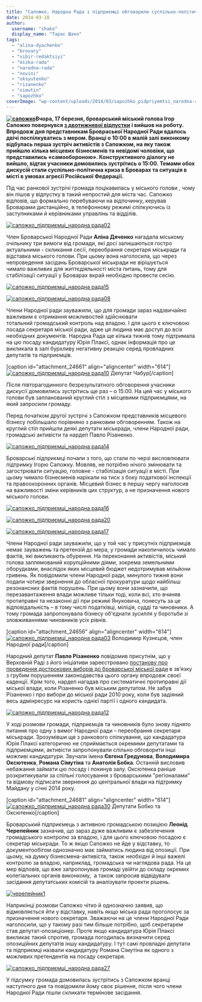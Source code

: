 ```yaml
---
title: "Сапожко, Народна Рада і підприємці обговорили суспільно-політичну ситуацію в Броварах"
date: 2014-03-18
author: 
  username: "shako"
  display_name: "Тарас Шако"
tags: 
  - "alina-dyachenko"
  - "brovary"
  - "vibir-redaktsiyi"
  - "miska-rada"
  - "narodna-rada"
  - "novini"
  - "oksyutenko"
  - "rizanenko"
  - "simutin"
  - "sapozhko"
coverImage: "wp-content/uploads/2014/03/sapozhko_pidpriyemtsi_narodna-rada31.jpg"
---
```


**[![сапожко](https://mpz.brovary.org/wp-content/uploads/2014/03/sapozhko.jpg)](https://mpz.brovary.org/wp-content/uploads/2014/03/sapozhko.jpg)Вчора, 17 березня, броварський міський голова Ігор Сапожко повернувся [з двотижневої відпустки](https://mpz.brovary.org/sapozhko-vtretye-pishov-u-vidpustku-znovu-do-kintsya-tizhnya/) і вийшов на роботу. Впродовж дня представникам Бровраської Народної Ради вдалось двічі поспілкуватись з мером. Вранці о 10:00 в малій залі виконкому відбулась перша зустріч активістів з Сапожком, на яку також прийшло кілька місцевих бізнесменів та невідомі чоловіки, що представились «самообороною». Конструктивного діалогу не вийшло, відтак учасники домовились зустрітись о 15:00. Темами обох дискусій стали суспільно-політична криза в Броварах та ситуація в місті в умовах агресії Російської Федерації.**

Під час ранкової зустрічі громада поцікавилась у міського голови , чому він пішов у відпустку в такий непростий для міста час. Сапожко відповів, що формально перебуваючи на відпочинку, керував Броварами дистанційно, в телефонному режимі спілкуючись із заступниками й керівниками управлінь та відділів.

[![сапожко_підприємці_народна рада02](https://mpz.brovary.org/wp-content/uploads/2014/03/sapozhko_pidpriyemtsi_narodna-rada02.jpg)](https://mpz.brovary.org/wp-content/uploads/2014/03/sapozhko_pidpriyemtsi_narodna-rada02.jpg)

Член Броварської Народної Ради **Аліна Дяченко** нагадала міському очільнику три вимоги від громади, які досі залишаються гостро актуальними - скликання сесії, переобрання секретаря міськради та відставка міського голови. При цьому вона наголосила, що через непроведення засідань Броварської міськради не вірішується чимало важливих для життєдіяльності міста питань, тому для стабілізації ситуації у Броварах вкрай необхідно провести сесію.

[![сапожко_підприємці_народна рада15](https://mpz.brovary.org/wp-content/uploads/2014/03/sapozhko_pidpriyemtsi_narodna-rada15.jpg)](https://mpz.brovary.org/wp-content/uploads/2014/03/sapozhko_pidpriyemtsi_narodna-rada15.jpg)

[![сапожко_підприємці_народна рада08](https://mpz.brovary.org/wp-content/uploads/2014/03/sapozhko_pidpriyemtsi_narodna-rada08.jpg)](https://mpz.brovary.org/wp-content/uploads/2014/03/sapozhko_pidpriyemtsi_narodna-rada08.jpg)

Члени Народної ради зауважили, що для громади зараз надзвичайно важливим є отримання можливостей здійснювати тотальний громадський контроль над владою. І для цього є ключовою посада секретаря міської ради, адже ця людина має доступ до всіх необхідних документів. Народна Рада ще кілька тижнів тому підтримала на цю посаду кандидатуру Юрія Плаксі, однак інформація про це викликала в залі бурхливу негативну реакцію серед провладних депутатів та підприємців.

\[caption id="attachment\_24661" align="aligncenter" width="614"\][![сапожко_підприємці_народна рада10](https://mpz.brovary.org/wp-content/uploads/2014/03/sapozhko_pidpriyemtsi_narodna-rada10.jpg)](https://mpz.brovary.org/wp-content/uploads/2014/03/sapozhko_pidpriyemtsi_narodna-rada10.jpg) Депутат Чабур\[/caption\]

Після півторагодинного безрезультатного обговорення учасники дискусії домовились зустрітись ще раз – о 15:00. На цей час у міського голови був запланований круглий стіл з місцевими підприємцями, на який запросили громаду.

Перед початком другої зустрічі з Сапожком представників місцевого бізнесу побільшало порівняно з ранковим обговоренням. Також на круглий стіл прийшли деякі депутати міськради, члени Народної ради, громадські активісти та нардеп Павло Різаненко.

[![сапожко_підприємці_народна рада14](https://mpz.brovary.org/wp-content/uploads/2014/03/sapozhko_pidpriyemtsi_narodna-rada14.jpg)](https://mpz.brovary.org/wp-content/uploads/2014/03/sapozhko_pidpriyemtsi_narodna-rada14.jpg)

Броварські підприємці почали з того, що стали по черзі висловлювати підтримку Ігорю Сапожку. Мовляв, не потрібно нічого змінювати та загострювати ситуацію, головне - стабілізація ситуації в місті. При цьому чимало бізнесменів нарікали на тиск з боку податкової інспекції та правоохоронних органів. Місцевий бізнес в першу чергу наголосив на важливості зміни керівників цих структур, а не призначення нового міського голови.

[![сапожко_підприємці_народна рада16](https://mpz.brovary.org/wp-content/uploads/2014/03/sapozhko_pidpriyemtsi_narodna-rada16.jpg)](https://mpz.brovary.org/wp-content/uploads/2014/03/sapozhko_pidpriyemtsi_narodna-rada16.jpg)

[![сапожко_підприємці_народна рада20](https://mpz.brovary.org/wp-content/uploads/2014/03/sapozhko_pidpriyemtsi_narodna-rada20.jpg)](https://mpz.brovary.org/wp-content/uploads/2014/03/sapozhko_pidpriyemtsi_narodna-rada20.jpg)

[![сапожко_підприємці_народна рада17](https://mpz.brovary.org/wp-content/uploads/2014/03/sapozhko_pidpriyemtsi_narodna-rada17.jpg)](https://mpz.brovary.org/wp-content/uploads/2014/03/sapozhko_pidpriyemtsi_narodna-rada17.jpg)

Члени Народної ради зауважили, що у той час у присутніх підприємців немає зауважень та претензій до мера, у громади накопичилось чимало фактів, які викликають обурення. На переконання активістів, міський голова заплямований корупційними діями, зокрема земельними оборудками, внаслідок яких місцевий бюджет недотримував мільйони гривень. Як повідомили члени Народної ради, минулого тижня вони подали чотири звернення до обласної прокуратури щодо найбільш резонансних фактів порушень. При цьому вони зазначили, що перезавантаження влади можливе тільки тоді, коли всі, хто вчиняв протиправні та незаконні дії при режимі Януковича, понесуть за це відповідальність – в тому числі податківці, міліція, судді та чиновники. А тому громада запропонувала бізнесу об'єднати зусилля у боротьби зі зловживаннями чиновників усіх рівнів.

\[caption id="attachment\_24656" align="aligncenter" width="614"\][![сапожко_підприємці_народна рада03](https://mpz.brovary.org/wp-content/uploads/2014/03/sapozhko_pidpriyemtsi_narodna-rada03.jpg)](https://mpz.brovary.org/wp-content/uploads/2014/03/sapozhko_pidpriyemtsi_narodna-rada03.jpg) Володимир Кузнєцов, член Народної ради\[/caption\]

Народний депутат **Павло Різаненко** повідомив присутнім, що у Верховній Раді з його ініціативи зареєстровано [постанову про проведення дострокових виборів до броварської міської ради](https://mpz.brovary.org/dnyami-parlament-mozhe-priznachiti-dostrokovi-vibori-brovarskoyi-miskradi/) в зв’язку з грубим порушенням законодавства цього органу впродовж своєї каденції. Крім того, нардеп нагадав про систематичні протиправні дії міської влади, коли Різаненко був міським депутатом. Не забув Різаненко і про вибори до міської ради 2010 року, коли був задіяний весь адмінресурс на користь однієї партії і одного кандидата.

[![сапожко_підприємці_народна рада12](https://mpz.brovary.org/wp-content/uploads/2014/03/sapozhko_pidpriyemtsi_narodna-rada12.jpg)](https://mpz.brovary.org/wp-content/uploads/2014/03/sapozhko_pidpriyemtsi_narodna-rada12.jpg)

У ході розмови громади, підприємців та чиновників було знову піднято питання про одну з вимог Народної ради – переобрання секретаря міськради. Зрозумівши ще з ранкового спілкування, що кандадатура Юрія Плаксі категорично не сприймається окремими депутатами та підприємцями, активісти запропонували спільно обговорити інші можливі кандидатури. Звучали імена **Євгена Гредунова**, **Володимира Оксютенка**, **Романа Сімутіна** та **Анатолія Бобка**. Останній висловив небажання займати цю посаду і покинув залу. Оксютенка раніше розкритикували за спільні голосування з броварськими "регіоналами" та відмову підписати звернення до центральної влади на підтримку Майдану у січні 2014 року.

\[caption id="attachment\_24681" align="aligncenter" width="614"\][![сапожко_підприємці_народна рада30](https://mpz.brovary.org/wp-content/uploads/2014/03/sapozhko_pidpriyemtsi_narodna-rada30.jpg)](https://mpz.brovary.org/wp-content/uploads/2014/03/sapozhko_pidpriyemtsi_narodna-rada30.jpg) Депутати Бобко та Оксютенко\[/caption\]

Броварський підприємець з активною громадською позицією **Леонід Черепейник** зазначив, що зараз дуже важливим є забезпечення громадського контролю за владою, і для цього ключовою посадою є секретар міськради. То ж якщо Сапожко не йде у відставку, то документообігом однозначно має займатись людина від опозиції. При цьому, на думку бізнесмена-активіста, також необхідні й інші важелі контролю за владою, наприклад, громадська чи наглядова рада. На це мер відповів, що вже запропонував громаді увійти до складу окремих колегіальних органів виконкому,  а також запросив відвідувати засідання депутатських комісій та аналізувати проекти рішень.

[![черепейник1](https://mpz.brovary.org/wp-content/uploads/2014/03/cherepeynik1.jpg)](https://mpz.brovary.org/wp-content/uploads/2014/03/cherepeynik1.jpg)

Наприкінці розмови Сапожко чітко й однозначно заявив, що відмовляється йти у відставку, навіть якщо міська рада проголосує за призначення нового секретаря. Зважаючи на це члени Народної Ради наголосили, що у такому разі тим більше потрібно, щоб секретарем став депутат-опозиціонер. Проте якщо кандидатура Юрія Плаксі викликає такий спротив, громада погодилась визначити серед опозиційних депутатів іншу кандидатуру. І тут самі провладні депутати та підприємці назвали кандидатуру Романа Сімутіна як одного з можливих претендентів на посаду секретаря.

[![сапожко_підприємці_народна рада27](https://mpz.brovary.org/wp-content/uploads/2014/03/sapozhko_pidpriyemtsi_narodna-rada27.jpg)](https://mpz.brovary.org/wp-content/uploads/2014/03/sapozhko_pidpriyemtsi_narodna-rada27.jpg)

У підсумку громада домовилась зустрітись з Сапожком вранці наступного дня та повідомили йому своє рішення, після чого члени Народної Ради пішли скликати термінове засідання.
